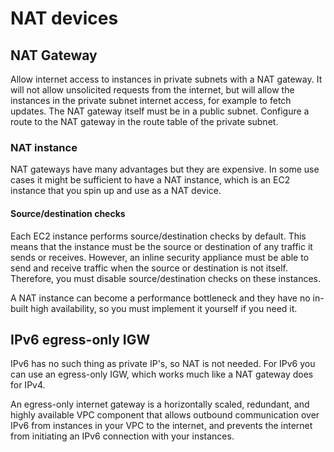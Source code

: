 # NAT devices

## NAT Gateway&#x20;

Allow internet access to instances in private subnets with a NAT gateway. It will not allow unsolicited requests from the internet, but will allow the instances in the private subnet internet access, for example to fetch updates. The NAT gateway itself must be in a public subnet. Configure a route to the NAT gateway in the route table of the private subnet.&#x20;

### NAT instance

NAT gateways have many advantages but they are expensive. In some use cases it might be sufficient to have a NAT instance, which is an EC2 instance that you spin up and use as a NAT device.&#x20;

#### Source/destination checks &#x20;

Each EC2 instance performs source/destination checks by default. This means that the instance must be the source or destination of any traffic it sends or receives. However, an inline security appliance must be able to send and receive traffic when the source or destination is not itself. Therefore, you must disable source/destination checks on these instances.&#x20;

A NAT instance can become a performance bottleneck and they have no in-built high availability, so you must implement it yourself if you need it.&#x20;

## IPv6 egress-only IGW&#x20;

IPv6 has no such thing as private IP's, so NAT is not needed. For IPv6 you can use an egress-only IGW, which works much like a NAT gateway does for IPv4.&#x20;

An egress-only internet gateway is a horizontally scaled, redundant, and highly available VPC component that allows outbound communication over IPv6 from instances in your VPC to the internet, and prevents the internet from initiating an IPv6 connection with your instances.

